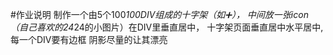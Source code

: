 #作业说明
制作一个由5个100*100DIV组成的十字架（如➕），
中间放一张icon（自己喜欢的24*24的小图片）在DIV里垂直居中，
十字架页面垂直居中水平居中,
每一个DIV要有边框 阴影尽量的让其漂亮